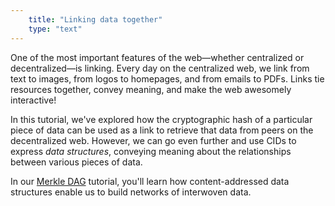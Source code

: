 ```yaml
---
    title: "Linking data together"
    type: "text"
---
```


One of the most important features of the web&mdash;whether centralized or decentralized&mdash;is linking. Every day on the centralized web, we link from text to images, from logos to homepages,
and from emails to PDFs. Links tie resources together, convey meaning, and make the web awesomely interactive!

In this tutorial, we've explored how the cryptographic hash of a particular piece of data can be used as a link to retrieve that data from peers on the decentralized web. However, we can go even further and use CIDs to express _data structures_, conveying meaning about the relationships between various pieces of data.

In our [Merkle DAG](https://proto.school/merkle-dags) tutorial, you'll learn how content-addressed data structures enable us to build networks of interwoven data.
